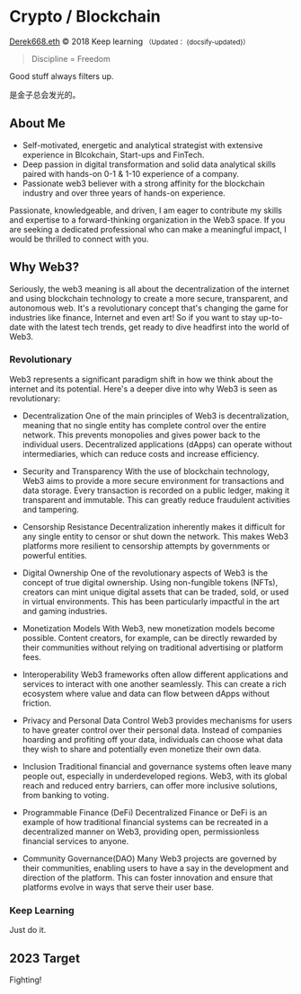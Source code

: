 # Crypto / Blockchain

[Derek668.eth](https://derek-mu.github.io/) &copy; 2018  Keep learning <small>（Updated： {docsify-updated}）</small>


> Discipline = Freedom

Good stuff always filters up.

是金子总会发光的。


## About Me

- Self-motivated, energetic and analytical strategist with extensive experience in Blcokchain, Start-ups and FinTech. 
- Deep passion in digital transformation and solid data analytical skills paired with hands-on 0-1 & 1-10 experience of a company.
- Passionate web3 believer with a strong affinity for the blockchain industry and over three years of hands-on experience.


Passionate, knowledgeable, and driven, I am eager to contribute my skills and expertise to a forward-thinking organization in the Web3 space. If you are seeking a dedicated professional who can make a meaningful impact, I would be thrilled to connect with you.



## Why Web3?

Seriously, the web3 meaning is all about the decentralization of the internet and using blockchain technology to create a more secure, transparent, and autonomous web. It's a revolutionary concept that's changing the game for industries like finance, Internet and even art! So if you want to stay up-to-date with the latest tech trends, get ready to dive headfirst into the world of Web3.


### Revolutionary

Web3 represents a significant paradigm shift in how we think about the internet and its potential. Here's a deeper dive into why Web3 is seen as revolutionary:

- Decentralization
  One of the main principles of Web3 is decentralization, meaning that no single entity has complete control over the entire network. This prevents monopolies and gives power back to the individual users. Decentralized applications (dApps) can operate without intermediaries, which can reduce costs and increase efficiency.

- Security and Transparency
  With the use of blockchain technology, Web3 aims to provide a more secure environment for transactions and data storage. Every transaction is recorded on a public ledger, making it transparent and immutable. This can greatly reduce fraudulent activities and tampering.

- Censorship Resistance
  Decentralization inherently makes it difficult for any single entity to censor or shut down the network. This makes Web3 platforms more resilient to censorship attempts by governments or powerful entities.

- Digital Ownership
  One of the revolutionary aspects of Web3 is the concept of true digital ownership. Using non-fungible tokens (NFTs), creators can mint unique digital assets that can be traded, sold, or used in virtual environments. This has been particularly impactful in the art and gaming industries.

- Monetization Models
  With Web3, new monetization models become possible. Content creators, for example, can be directly rewarded by their communities without relying on traditional advertising or platform fees.

- Interoperability
  Web3 frameworks often allow different applications and services to interact with one another seamlessly. This can create a rich ecosystem where value and data can flow between dApps without friction.

- Privacy and Personal Data Control
  Web3 provides mechanisms for users to have greater control over their personal data. Instead of companies hoarding and profiting off your data, individuals can choose what data they wish to share and potentially even monetize their own data.

- Inclusion
  Traditional financial and governance systems often leave many people out, especially in underdeveloped regions. Web3, with its global reach and reduced entry barriers, can offer more inclusive solutions, from banking to voting.

- Programmable Finance (DeFi)
  Decentralized Finance or DeFi is an example of how traditional financial systems can be recreated in a decentralized manner on Web3, providing open, permissionless financial services to anyone.

- Community Governance(DAO)
  Many Web3 projects are governed by their communities, enabling users to have a say in the development and direction of the platform. This can foster innovation and ensure that platforms evolve in ways that serve their user base.



### Keep Learning

Just do it.


## 2023 Target

Fighting!

